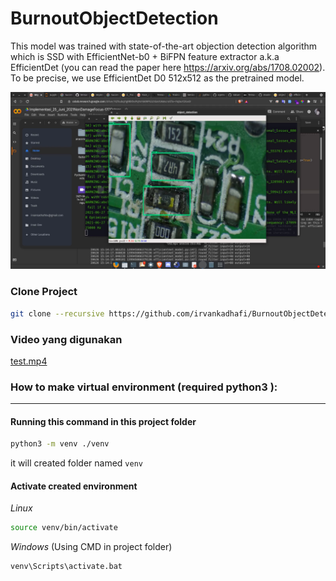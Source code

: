 # BurnoutObjectDetection
This model was trained with state-of-the-art objection detection algorithm which is SSD with EfficientNet-b0 + BiFPN feature extractor a.k.a EfficientDet (you can read the paper here https://arxiv.org/abs/1708.02002). To be precise, we use EfficientDet D0 512x512 as the pretrained model.

![alt text](screnshot/ss1.png)

### Clone Project 
```bash
git clone --recursive https://github.com/irvankadhafi/BurnoutObjectDetection.git
```


[comment]: <> (### Set Environment Variable &#40;Linux Ubuntu&#41;)

[comment]: <> (```bash)

[comment]: <> (export PYTHONPATH=/home/irvan/anaconda3/tfod-api:/home/irvan/anaconda3/tfod-api/research:/home/irvan/anaconda3/tfod-api/research/slim)

[comment]: <> (```)

### Video yang digunakan
[test.mp4](https://drive.google.com/file/d/1-OycRKplMPSQ_kmSsQrU7viWgD79QnEM/view?usp=sharing)

### How to make virtual environment (required python3 ):
___
#### Running this command in this project folder
```bash
python3 -m venv ./venv
```
it will created folder named `venv`
#### Activate created environment
_Linux_
```bash
source venv/bin/activate
```
_Windows_ (Using CMD in project folder)
```bash
venv\Scripts\activate.bat
```
